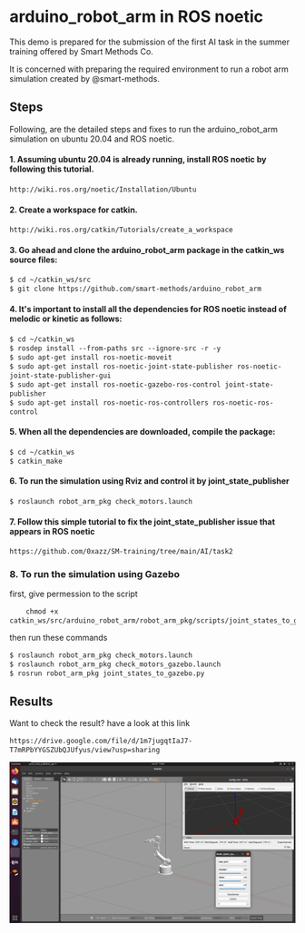 # arduino_robot_arm in ROS noetic

  This demo is prepared for the submission of the first AI task in the summer training offered by Smart Methods Co.

  It is concerned with preparing the required environment to run a robot arm simulation created by @smart-methods.

## Steps

 Following, are the detailed steps and fixes to run the arduino_robot_arm simulation on ubuntu 20.04 and ROS noetic.

#### 1. Assuming ubuntu 20.04 is already running, install  ROS noetic by following this tutorial.
```
http://wiki.ros.org/noetic/Installation/Ubuntu
```

#### 2. Create a workspace for catkin.
```
http://wiki.ros.org/catkin/Tutorials/create_a_workspace
```

#### 3. Go ahead and clone the arduino_robot_arm package in the catkin_ws source files:
```
$ cd ~/catkin_ws/src
$ git clone https://github.com/smart-methods/arduino_robot_arm 
```

#### 4. It's important to install all the dependencies for ROS noetic instead of melodic or kinetic as follows:
```
$ cd ~/catkin_ws
$ rosdep install --from-paths src --ignore-src -r -y
$ sudo apt-get install ros-noetic-moveit
$ sudo apt-get install ros-noetic-joint-state-publisher ros-noetic-joint-state-publisher-gui
$ sudo apt-get install ros-noetic-gazebo-ros-control joint-state-publisher
$ sudo apt-get install ros-noetic-ros-controllers ros-noetic-ros-control
```

#### 5. When all the dependencies are downloaded, compile the package:
```
$ cd ~/catkin_ws
$ catkin_make
```
#### 6. To run the simulation using Rviz and control it by joint_state_publisher
```
$ roslaunch robot_arm_pkg check_motors.launch
```

#### 7. Follow this simple tutorial to fix the joint_state_publisher issue that appears in ROS noetic
```
https://github.com/0xazz/SM-training/tree/main/AI/task2
```

### 8. To run the simulation using Gazebo 
first, give permession to the script
```
    chmod +x catkin_ws/src/arduino_robot_arm/robot_arm_pkg/scripts/joint_states_to_gazebo.py
```
then run these commands
```
$ roslaunch robot_arm_pkg check_motors.launch
$ roslaunch robot_arm_pkg check_motors_gazebo.launch
$ rosrun robot_arm_pkg joint_states_to_gazebo.py
```

## Results
  Want to check the result? have a look at this link 
```
https://drive.google.com/file/d/1m7jugqtIaJ7-T7mRPbYYGSZUbQJUfyus/view?usp=sharing
```
![result](Result-Gazebo.png)
